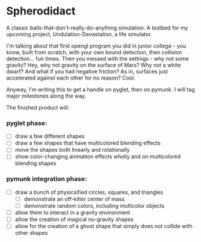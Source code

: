 # Spherodidact
A classic balls-that-don't-really-do-anything simulation. A testbed for my upcoming project, Undulation-Devastation, a life simulator.

I'm talking about that first opengl program you did in junior college - you know, built from scratch, with your own bound detection, then collision detection... fun times. Then you messed with the settings - why not some gravity? Hey, why not gravity on the surface of Mars? Why not a white dwarf? And what if you had negative friction? As in, surfaces just accelerated against each other for no reason? Cool.

Anyway, I'm writing this to get a handle on pyglet, then on pymunk. I will tag major milestones along the way.

The finished product will:
### pyglet phase:
- [ ] draw a few different shapes
- [ ] draw a few shapes that have multicolored blending effects
- [ ] move the shapes both linearly and rotationally
- [ ] show color-changing animation effects wholly and on multicolored blending shapes

### pymunk integration phase:
- [ ] draw a bunch of physicsified circles, squares, and triangles
  - [ ] demonstrate an off-kilter center of mass
  - [ ] demonstrate random colors, including multicolor objects
- [ ] allow them to interact in a gravity environment
- [ ] allow the creation of magical no-gravity shapes
- [ ] allow for the creation of a ghost shape that simply does not collide with other shapes
